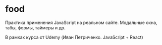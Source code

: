 # food
Практика применения JavaScript на реальном сайте.
Модальные окна, табы, формы, таймеры и др.

В рамках курса от Udemy (Иван Петриченко. JavaScript + React)
